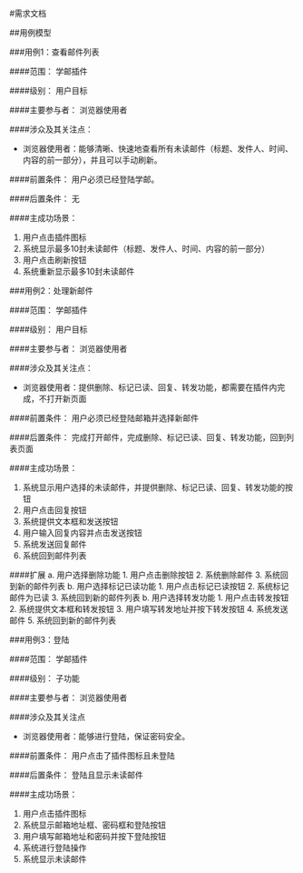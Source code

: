 #需求文档

##用例模型

###用例1：查看邮件列表

####范围：
学邮插件

####级别：
用户目标

####主要参与者：
浏览器使用者

####涉众及其关注点：
 - 浏览器使用者：能够清晰、快速地查看所有未读邮件（标题、发件人、时间、内容的前一部分），并且可以手动刷新。

####前置条件：
用户必须已经登陆学邮。

####后置条件：
无

####主成功场景：
1. 用户点击插件图标
2. 系统显示最多10封未读邮件（标题、发件人、时间、内容的前一部分）
3. 用户点击刷新按钮
4. 系统重新显示最多10封未读邮件

###用例2：处理新邮件

####范围：
学邮插件

####级别：
用户目标

####主要参与者：
浏览器使用者

####涉众及其关注点：
 - 浏览器使用者：提供删除、标记已读、回复、转发功能，都需要在插件内完成，不打开新页面

####前置条件：
用户必须已经登陆邮箱并选择新邮件

####后置条件：
完成打开邮件，完成删除、标记已读、回复、转发功能，回到列表页面

####主成功场景：
1. 系统显示用户选择的未读邮件，并提供删除、标记已读、回复、转发功能的按钮
2. 用户点击回复按钮
3. 系统提供文本框和发送按钮
4. 用户输入回复内容并点击发送按钮
5. 系统发送回复邮件
6. 系统回到邮件列表

####扩展
a. 用户选择删除功能
	1. 用户点击删除按钮
	2. 系统删除邮件
	3. 系统回到新的邮件列表
b. 用户选择标记已读功能
	1. 用户点击标记已读按钮
	2. 系统标记邮件为已读
	3. 系统回到新的邮件列表
b. 用户选择转发功能
	1. 用户点击转发按钮
	2. 系统提供文本框和转发按钮
	3. 用户填写转发地址并按下转发按钮
	4. 系统发送邮件
	5. 系统回到新的邮件列表

###用例3：登陆

####范围：
学邮插件

####级别：
子功能

####主要参与者：
浏览器使用者

####涉众及其关注点
 - 浏览器使用者：能够进行登陆，保证密码安全。

####前置条件：
用户点击了插件图标且未登陆

####后置条件：
登陆且显示未读邮件

####主成功场景：
1. 用户点击插件图标
2. 系统显示邮箱地址框、密码框和登陆按钮
3. 用户填写邮箱地址和密码并按下登陆按钮
4. 系统进行登陆操作
5. 系统显示未读邮件